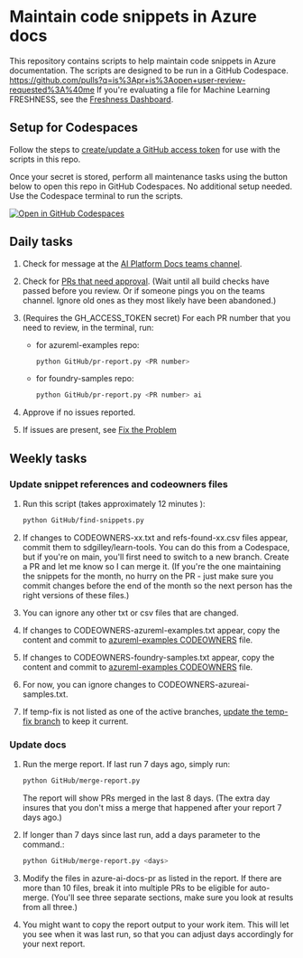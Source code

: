 # Maintain code snippets in Azure docs

This repository contains scripts to help maintain code snippets in Azure documentation. The scripts are designed to be run in a GitHub Codespace.
https://github.com/pulls?q=is%3Apr+is%3Aopen+user-review-requested%3A%40me
If you're evaluating a file for Machine Learning FRESHNESS, see the [Freshness Dashboard](https://sdgilley.github.io/learn-tools/).

## Setup for Codespaces

Follow the steps to [create/update a GitHub access token](create-update-auth.md) for use with the scripts in this repo.

Once your secret is stored, perform all maintenance tasks using the button below to open this repo in GitHub Codespaces. No additional setup needed. Use the Codespace terminal to run the scripts.

[![Open in GitHub Codespaces](https://github.com/codespaces/badge.svg)](https://codespaces.new/sdgilley/learn-tools?quickstart=1)

## Daily tasks

1. Check for message at the [AI Platform Docs teams channel](https://teams.microsoft.com/l/channel/19%3AHhf4F_YfPn3kYGdmWvePNwlbF5-RR8wciQEUwwrcggw1%40thread.tacv2/General?groupId=fdaf4412-8993-4ea6-a7d4-aeaded7fc854&tenantId=72f988bf-86f1-41af-91ab-2d7cd011db47).

1. Check for [PRs that need approval](https://github.com/pulls?q=is%3Apr+is%3Aopen+user-review-requested%3A%40me ).  (Wait until all build checks have passed before you review.  Or if someone pings you on the teams channel.  Ignore old ones as they most likely have been abandoned.)

1. (Requires the GH_ACCESS_TOKEN secret) For each PR number that you need to review, in the terminal, run:
    * for azureml-examples repo:
    
        ```bash
        python GitHub/pr-report.py <PR number> 
        ```

    * for foundry-samples repo:
    
        ```bash
        python GitHub/pr-report.py <PR number> ai
        ```

1. Approve if no issues reported.
1. If issues are present, see [Fix the Problem](fix-the-problem.md)

## Weekly tasks

### Update snippet references and codeowners files

1. Run this script (takes approximately 12 minutes ):

    ```bash
    python GitHub/find-snippets.py
    ```

1. If changes to CODEOWNERS-xx.txt and refs-found-xx.csv files appear, commit them to sdgilley/learn-tools. You can do this from a Codespace, but if you're on main, you'll first need to switch to a new branch. Create a PR and let me know so I can merge it. (If you're the one maintaining the snippets for the month, no hurry on the PR - just make sure you commit changes before the end of the month so the next person has the right versions of these files.)
1. You can ignore any other txt or csv files that are changed.
1. If changes to CODEOWNERS-azureml-examples.txt appear, copy the content and commit to [azureml-examples CODEOWNERS](https://github.com/Azure/azureml-examples/blob/main/.github/CODEOWNERS) file.
1. If changes to CODEOWNERS-foundry-samples.txt appear, copy the content and commit to [azureml-examples CODEOWNERS](https://github.com/Azure-AI-Foundry/foundry-samples/blob/main/.github/CODEOWNERS) file.
1. For now, you can ignore changes to CODEOWNERS-azureai-samples.txt.  
1. If temp-fix is not listed as one of the active branches, [update the temp-fix branch](#temp-fix) to keep it current.

### Update docs

1. Run the merge report.  If last run 7 days ago, simply run:

    ```bash
    python GitHub/merge-report.py 
    ```

    The report will show PRs merged in the last 8 days.  (The extra day insures that you don't miss a merge that happened after your report 7 days ago.)  
1. If longer than 7 days since last run, add a days parameter to the command.:

    ```bash
    python GitHub/merge-report.py <days>
    ```

1. Modify the files in azure-ai-docs-pr as listed in the report.  If there are more than 10 files, break it into multiple PRs to be eligible for auto-merge. (You'll see three separate sections, make sure you look at results from all three.)

1. You might want to copy the report output to your work item.  This will let you see when it was last run, so that you can adjust days accordingly for your next report.  
